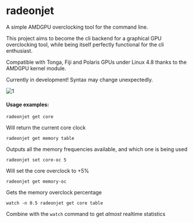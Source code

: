 # radeonjet

A simple AMDGPU overclocking tool for the command line.

This project aims to become the cli backend for a graphical GPU overclocking tool, while being itself perfectly functional for the cli enthusiast.

Compatible with Tonga, Fiji and Polaris GPUs under Linux 4.8 thanks to the AMDGPU kernel module.

Currently in development! Syntax may change unexpectedly.

![1](https://i.imgur.com/jsL8uc1.png)

#### Usage examples:

	radeonjet get core

Will return the current core clock


	radeonjet get memory table

Outputs all the memory frequencies available, and which one is being used


	radeonjet set core-oc 5

Will set the core overclock to +5%


	radeonjet get memory-oc

Gets the memory overclock percentage

	
	watch -n 0.5 radeonjet get core table

Combine with the `watch` command to get *almost* realtime statistics
